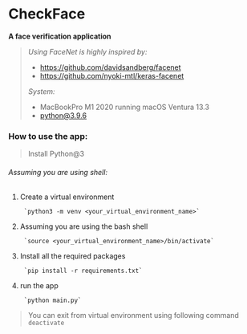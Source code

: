 # CheckFace
**A face verification application**

> *Using FaceNet is highly inspired by:*
   >- https://github.com/davidsandberg/facenet
   >- https://github.com/nyoki-mtl/keras-facenet
>
> 
>*System:* 
   >- MacBookPro M1 2020 running macOS Ventura 13.3 
   >- python@3.9.6

<h3>How to use the app:</h3>

>Install Python@3
        
<h6>Assuming you are using shell:</h6>

1. Create a virtual environment

        `python3 -m venv <your_virtual_environment_name>`
    
2. Assuming you are using the bash shell
        
        `source <your_virtual_environment_name>/bin/activate`
    
3. Install all the required packages

        `pip install -r requirements.txt`
     
4. run the app
   
        `python main.py`

>You can exit from virtual environment using following command
`deactivate`